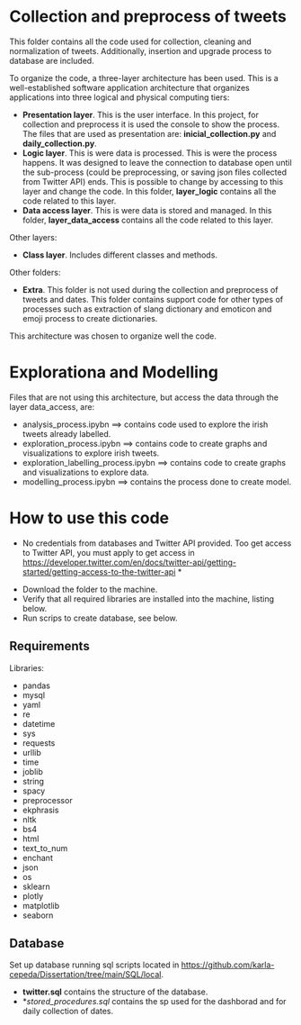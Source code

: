 # Collection and preprocess of tweets
This folder contains all the code used for collection, cleaning and normalization of tweets. Additionally, insertion and upgrade process to database are included.

To organize the code, a three-layer architecture has been used. This is a well-established software application architecture that organizes applications into three logical and physical computing tiers: 
- **Presentation layer**. This is the user interface. In this project, for collection and preprocess it is used the console to show the process. The files that are used as presentation are: **inicial_collection.py** and **daily_collection.py**.
- **Logic layer**.  This is were data is processed. This is were the process happens. It was designed to leave the connection to database open until the sub-process (could be preprocessing, or saving json files collected from Twitter API) ends. This is possible to change by accessing to this layer and change the code. In this folder, **layer_logic** contains all the code related to this layer.
- **Data access layer**. This is were data is stored and managed. In this folder, **layer_data_access** contains all the code related to this layer.

Other layers:
- **Class layer**. Includes different classes and methods.

Other folders:
- **Extra**. This folder is not used during the collection and preprocess of tweets and dates. This folder contains support code for other types of processes such as extraction of slang dictionary and emoticon and emoji process to create dictionaries.

This architecture was chosen to organize well the code.

# Explorationa and Modelling
Files that are not using this architecture, but access the data through the layer data_access, are:
- analysis_process.ipybn ==> contains code used to explore the irish tweets already labelled.
- exploration_process.ipybn ==> contains code to create graphs and visualizations to explore irish tweets.
- exploration_labelling_process.ipybn ==> contains code to create graphs and visualizations to explore data.
- modelling_process.ipybn ==> contains the process done to create model.

# How to use this code
* No credentials from databases and Twitter API provided. Too get access to Twitter API, you must apply to get access in https://developer.twitter.com/en/docs/twitter-api/getting-started/getting-access-to-the-twitter-api *
- Download the folder to the machine. 
- Verify that all required libraries are installed into the machine, listing below.
- Run scrips to create database, see below.

## Requirements
Libraries:
- pandas
- mysql
- yaml
- re
- datetime
- sys
- requests
- urllib
- time
- joblib
- string
- spacy
- preprocessor
- ekphrasis
- nltk
- bs4
- html
- text_to_num
- enchant
- json
- os
- sklearn
- plotly
- matplotlib
- seaborn

## Database
Set up database running sql scripts located in https://github.com/karla-cepeda/Dissertation/tree/main/SQL/local.
- **twitter.sql** contains the structure of the database.
- **stored_procedures.sql* contains the sp used for the dashborad and for daily collection of dates.